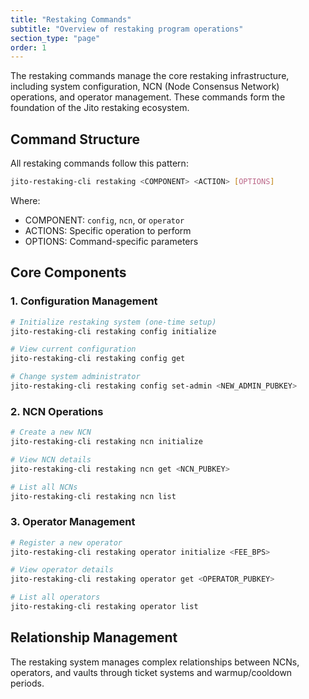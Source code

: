 ```yaml
---
title: "Restaking Commands"
subtitle: "Overview of restaking program operations"
section_type: "page"
order: 1
---
```


The restaking commands manage the core restaking infrastructure, including system configuration, NCN (Node Consensus Network) operations, and operator management.
These commands form the foundation of the Jito restaking ecosystem.

## Command Structure

All restaking commands follow this pattern:

```bash
jito-restaking-cli restaking <COMPONENT> <ACTION> [OPTIONS]
```

Where:

- COMPONENT: `config`, `ncn`, or `operator`
- ACTIONS: Specific operation to perform
- OPTIONS: Command-specific parameters

## Core Components

### 1. Configuration Management

```bash
# Initialize restaking system (one-time setup)
jito-restaking-cli restaking config initialize

# View current configuration
jito-restaking-cli restaking config get

# Change system administrator
jito-restaking-cli restaking config set-admin <NEW_ADMIN_PUBKEY>
```

### 2. NCN Operations

```bash
# Create a new NCN
jito-restaking-cli restaking ncn initialize

# View NCN details
jito-restaking-cli restaking ncn get <NCN_PUBKEY>

# List all NCNs
jito-restaking-cli restaking ncn list
```

### 3. Operator Management

```bash
# Register a new operator
jito-restaking-cli restaking operator initialize <FEE_BPS>

# View operator details
jito-restaking-cli restaking operator get <OPERATOR_PUBKEY>

# List all operators
jito-restaking-cli restaking operator list
```

## Relationship Management

The restaking system manages complex relationships between NCNs, operators, and vaults through ticket systems and warmup/cooldown periods.

